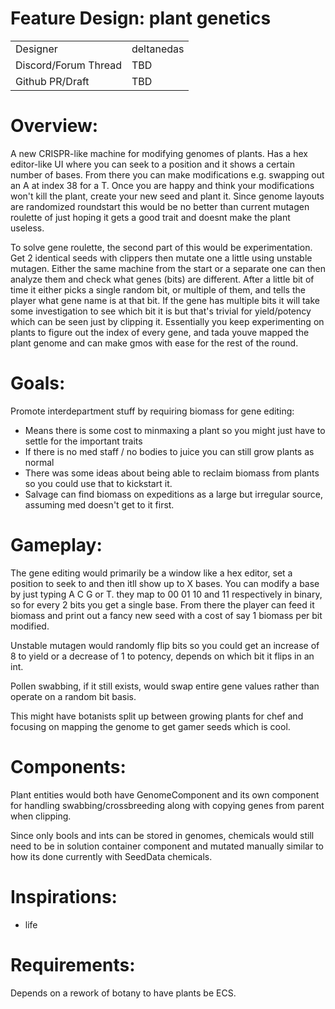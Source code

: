 # Feature Design: plant genetics

<table>
  <tr>
   <td>Designer
   </td>
   <td>deltanedas
   </td>
  </tr>
  <tr>
   <td>Discord/Forum Thread
   </td>
      <td>TBD
   </td>
  </tr>
  <tr>
   <td>Github PR/Draft
   </td>
      <td>TBD
   </td>
  </tr>
</table>



# Overview:

A new CRISPR-like machine for modifying genomes of plants.
Has a hex editor-like UI where you can seek to a position and it shows a certain number of bases.
From there you can make modifications e.g. swapping out an A at index 38 for a T. Once you are happy and think your modifications won't kill the plant, create your new seed and plant it.
Since genome layouts are randomized roundstart this would be no better than current mutagen roulette of just hoping it gets a good trait and doesnt make the plant useless.

To solve gene roulette, the second part of this would be experimentation.
Get 2 identical seeds with clippers then mutate one a little using unstable mutagen.
Either the same machine from the start or a separate one can then analyze them and check what genes (bits) are different.
After a little bit of time it either picks a single random bit, or multiple of them, and tells the player what gene name is at that bit. If the gene has multiple bits it will take some investigation to see which bit it is but that's trivial for yield/potency which can be seen just by clipping it.
Essentially you keep experimenting on plants to figure out the index of every gene, and tada youve mapped the plant genome and can make gmos with ease for the rest of the round.

# Goals:
Promote interdepartment stuff by requiring biomass for gene editing:
- Means there is some cost to minmaxing a plant so you might just have to settle for the important traits
- If there is no med staff / no bodies to juice you can still grow plants as normal
- There was some ideas about being able to reclaim biomass from plants so you could use that to kickstart it.
- Salvage can find biomass on expeditions as a large but irregular source, assuming med doesn't get to it first.

# Gameplay:
The gene editing would primarily be a window like a hex editor, set a position to seek to and then itll show up to X bases.
You can modify a base by just typing A C G or T. they map to 00 01 10 and 11 respectively in binary, so for every 2 bits you get a single base.
From there the player can feed it biomass and print out a fancy new seed with a cost of say 1 biomass per bit modified.

Unstable mutagen would randomly flip bits so you could get an increase of 8 to yield or a decrease of 1 to potency, depends on which bit it flips in an int.

Pollen swabbing, if it still exists, would swap entire gene values rather than operate on a random bit basis.

This might have botanists split up between growing plants for chef and focusing on mapping the genome to get gamer seeds which is cool.

# Components:
Plant entities would both have GenomeComponent and its own component for handling swabbing/crossbreeding along with copying genes from parent when clipping.

Since only bools and ints can be stored in genomes, chemicals would still need to be in solution container component and mutated manually similar to how its done currently with SeedData chemicals.

# Inspirations:

- life

# Requirements:

Depends on a rework of botany to have plants be ECS.
